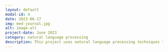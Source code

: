 ```yaml
---
layout: default
modal-id: 4
date: 2023-06-17
img: med-journal.jpg
alt: image-alt
project-date: June 2023
category: natural language processing
description: This project uses natural language processing techniques to classify journal abstract into 5 different categories with approximately 60% accuracy. It includes a link to the original Kaggle dataset used in this project.  Link to python code: https://github.com/chhendley/python_freelancer_page/blob/master/_posts/2023-06-18-med-journal-classifier.markdown
---
```

